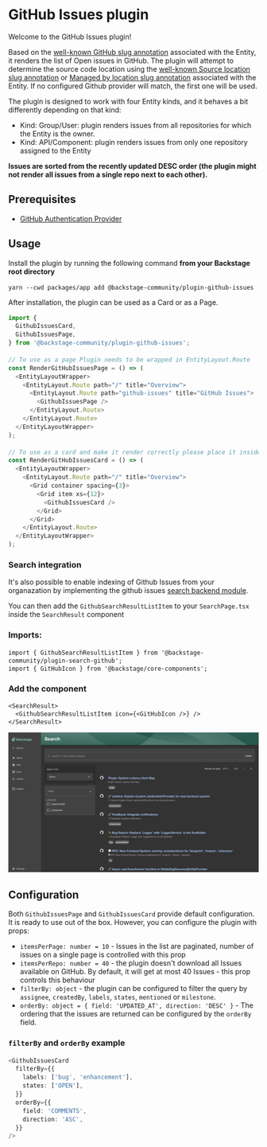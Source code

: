 # GitHub Issues plugin

Welcome to the GitHub Issues plugin!

Based on the [well-known GitHub slug annotation](https://backstage.io/docs/features/software-catalog/well-known-annotations#githubcomproject-slug) associated with the Entity, it renders the list of Open issues in GitHub.
The plugin will attempt to determine the source code location using the [well-known Source location slug annotation](https://backstage.io/docs/features/software-catalog/well-known-annotations/#backstageiosource-location) or [Managed by location slug annotation](https://backstage.io/docs/features/software-catalog/well-known-annotations/#backstageiomanaged-by-location) associated with the Entity.
If no configured Github provider will match, the first one will be used.

The plugin is designed to work with four Entity kinds, and it behaves a bit differently depending on that kind:

- Kind: Group/User: plugin renders issues from all repositories for which the Entity is the owner.
- Kind: API/Component: plugin renders issues from only one repository assigned to the Entity

**Issues are sorted from the recently updated DESC order (the plugin might not render all issues from a single repo next to each other).**

## Prerequisites

- [GitHub Authentication Provider](https://backstage.io/docs/auth/github/provider)

## Usage

Install the plugin by running the following command **from your Backstage root directory**

`yarn --cwd packages/app add @backstage-community/plugin-github-issues`

After installation, the plugin can be used as a Card or as a Page.

```typescript
import {
  GithubIssuesCard,
  GithubIssuesPage,
} from '@backstage-community/plugin-github-issues';

// To use as a page Plugin needs to be wrapped in EntityLayout.Route
const RenderGitHubIssuesPage = () => (
  <EntityLayoutWrapper>
    <EntityLayout.Route path="/" title="Overview">
      <EntityLayout.Route path="github-issues" title="GitHub Issues">
        <GithubIssuesPage />
      </EntityLayout.Route>
    </EntityLayout.Route>
  </EntityLayoutWrapper>
);

// To use as a card and make it render correctly please place it inside appropriate Grid elements
const RenderGitHubIssuesCard = () => (
  <EntityLayoutWrapper>
    <EntityLayout.Route path="/" title="Overview">
      <Grid container spacing={3}>
        <Grid item xs={12}>
          <GithubIssuesCard />
        </Grid>
      </Grid>
    </EntityLayout.Route>
  </EntityLayoutWrapper>
);
```

### Search integration

It's also possible to enable indexing of Github Issues from your organazation by implementing the github issues [search backend module](plugins/search-backend-module-github-issues).

You can then add the `GithubSearchResultListItem` to your `SearchPage.tsx` inside the `SearchResult` component

### Imports:

```tsx
import { GithubSearchResultListItem } from '@backstage-community/plugin-search-github';
import { GitHubIcon } from '@backstage/core-components';
```

### Add the component

```tsx
<SearchResult>
  <GithubSearchResultListItem icon={<GitHubIcon />} />
</SearchResult>
```

![alt text](image.png)

## Configuration

Both `GithubIssuesPage` and `GithubIssuesCard` provide default configuration. It is ready to use out of the box.
However, you can configure the plugin with props:

- `itemsPerPage: number = 10` - Issues in the list are paginated, number of issues on a single page is controlled with this prop
- `itemsPerRepo: number = 40` - the plugin doesn't download all Issues available on GitHub. By default, it will get at most 40 Issues - this prop controls this behaviour
- `filterBy: object` - the plugin can be configured to filter the query by `assignee`, `createdBy`, `labels`, `states`, `mentioned` or `milestone`.
- `orderBy: object = { field: 'UPDATED_AT', direction: 'DESC' }` - The ordering that the issues are returned can be configured by the `orderBy` field.

### `filterBy` and `orderBy` example

```ts
<GithubIssuesCard
  filterBy={{
    labels: ['bug', 'enhancement'],
    states: ['OPEN'],
  }}
  orderBy={{
    field: 'COMMENTS',
    direction: 'ASC',
  }}
/>
```
